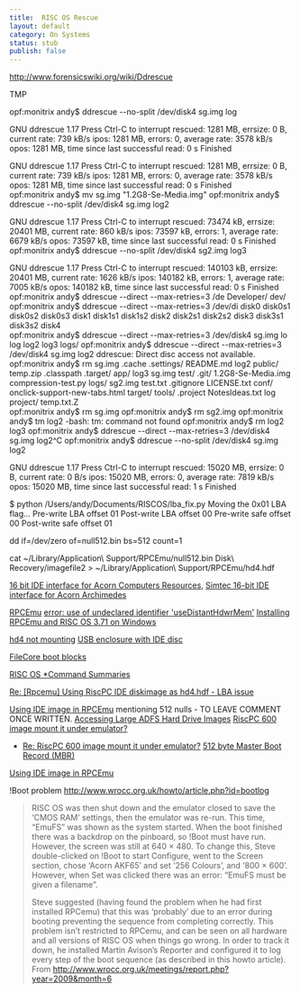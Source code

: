 ```yaml
---
title:  RISC OS Rescue
layout: default
category: On Systems
status: stub
publish: false
---
```



http://www.forensicswiki.org/wiki/Ddrescue

TMP

opf:monitrix andy$ ddrescue --no-split /dev/disk4 sg.img log


GNU ddrescue 1.17
Press Ctrl-C to interrupt
rescued:     1281 MB,  errsize:       0 B,  current rate:     739 kB/s
   ipos:     1281 MB,   errors:       0,    average rate:    3578 kB/s
   opos:     1281 MB,    time since last successful read:       0 s
Finished                   



GNU ddrescue 1.17
Press Ctrl-C to interrupt
rescued:     1281 MB,  errsize:       0 B,  current rate:     739 kB/s
   ipos:     1281 MB,   errors:       0,    average rate:    3578 kB/s
   opos:     1281 MB,    time since last successful read:       0 s
Finished                   
opf:monitrix andy$ mv sg.img "1.2G8-Se-Media.img"
opf:monitrix andy$ ddrescue --no-split /dev/disk4 sg.img log2


GNU ddrescue 1.17
Press Ctrl-C to interrupt
rescued:    73474 kB,  errsize:  20401 MB,  current rate:     860 kB/s
   ipos:    73597 kB,   errors:       1,    average rate:    6679 kB/s
   opos:    73597 kB,    time since last successful read:       0 s
Finished                   
opf:monitrix andy$ ddrescue --no-split /dev/disk4 sg2.img log3


GNU ddrescue 1.17
Press Ctrl-C to interrupt
rescued:   140103 kB,  errsize:  20401 MB,  current rate:    1626 kB/s
   ipos:   140182 kB,   errors:       1,    average rate:    7005 kB/s
   opos:   140182 kB,    time since last successful read:       0 s
Finished                   
opf:monitrix andy$ ddrescue --direct --max-retries=3 /de
Developer/ dev/       
opf:monitrix andy$ ddrescue --direct --max-retries=3 /dev/di
disk0    disk0s1  disk0s2  disk0s3  disk1    disk1s1  disk1s2  disk2    disk2s1  disk2s2  disk3    disk3s1  disk3s2  disk4    
opf:monitrix andy$ ddrescue --direct --max-retries=3 /dev/disk4 sg.img lo
log   log2  log3  logs/ 
opf:monitrix andy$ ddrescue --direct --max-retries=3 /dev/disk4 sg.img log2
ddrescue: Direct disc access not available.
opf:monitrix andy$ rm sg.img 
.cache                         .settings/                     README.md                      log2                           public/                        temp.zip
.classpath                     .target/                       app/                           log3                           sg.img                         test/
.git/                          1.2G8-Se-Media.img             compression-test.py            logs/                          sg2.img                        test.txt
.gitignore                     LICENSE.txt                    conf/                          onclick-support-new-tabs.html  target/                        tools/
.project                       NotesIdeas.txt                 log                            project/                       temp.txt.Z                     
opf:monitrix andy$ rm sg.img 
opf:monitrix andy$ rm sg2.img 
opf:monitrix andy$ tm log2
-bash: tm: command not found
opf:monitrix andy$ rm log2 log3
opf:monitrix andy$ ddrescue --direct --max-retries=3 /dev/disk4 sg.img log2^C
opf:monitrix andy$ ddrescue --no-split /dev/disk4 sg.img log2


GNU ddrescue 1.17
Press Ctrl-C to interrupt
rescued:    15020 MB,  errsize:       0 B,  current rate:        0 B/s
   ipos:    15020 MB,   errors:       0,    average rate:    7819 kB/s
   opos:    15020 MB,    time since last successful read:       1 s
Finished                   


$ python /Users/andy/Documents/RISCOS/lba_fix.py
Moving the 0x01 LBA flag...
Pre-write LBA offset 01
Post-write LBA offset 00
Pre-write safe offset 00
Post-write safe offset 01



dd if=/dev/zero of=null512.bin bs=512 count=1

 cat ~/Library/Application\ Support/RPCEmu/null512.bin Disk\ Recovery/imagefile2 > ~/Library/Application\ Support/RPCEmu/hd4.hdf

[16 bit IDE interface for Acorn Computers Resources][1], [Simtec 16-bit IDE interface for Acorn Archimedes][4]

[RPCEmu][8]
[error: use of undeclared identifier 'useDistantHdwrMem'][2]
[Installing RPCEmu and RISC OS 3.71 on Windows][9]

[hd4 not mounting][3]
[USB enclosure with IDE disc][5]

[FileCore boot blocks][6]

[RISC OS *Command Summaries][10]

[Re: [Rpcemu] Using RiscPC IDE diskimage as hd4.hdf - LBA issue][11]

[Using IDE image in RPCEmu][13] mentioning 512 nulls - TO LEAVE COMMENT ONCE WRITTEN.
[Accessing Large ADFS Hard Drive Images][14]
[RiscPC 600 image mount it under emulator?][15]
- [Re: RiscPC 600 image mount it under emulator?][16]
[512 byte Master Boot Record (MBR)][17]

[Using IDE image in RPCEmu](https://www.riscosopen.org/forum/forums/10/topics/2032)

!Boot problem http://www.wrocc.org.uk/howto/article.php?id=bootlog

> RISC OS was then shut down and the emulator closed to save the ‘CMOS RAM’ settings, then the emulator was re-run. This time, “EmuFS” was shown as the system started. When the boot finished there was a backdrop on the pinboard, so !Boot must have run. However, the screen was still at 640 × 480. To change this, Steve double-clicked on !Boot to start Configure, went to the Screen section, chose ‘Acorn AKF65’ and set ‘256 Colours’, and ‘800 × 600’. However, when Set was clicked there was an error: “EmuFS must be given a filename”.
>
>Steve suggested (having found the problem when he had first installed RPCemu) that this was ‘probably’ due to an error during booting preventing the sequence from completing correctly. This problem isn’t restricted to RPCemu, and can be seen on all hardware and all versions of RISC OS when things go wrong. In order to track it down, he installed Martin Avison’s Reporter and configured it to log every step of the boot sequence (as described in this howto article).
From http://www.wrocc.org.uk/meetings/report.php?year=2009&month=6

[1]: http://www.simtec.co.uk/products/AUIDE16/resources.html
[2]: https://www.allegro.cc/forums/thread/608825
[3]: https://www.riscosopen.org/forum/forums/10/topics/1029
[4]: http://www.retro-kit.co.uk/page.cfm/content/Simtec-16bit-IDE-interface/
[5]: https://www.riscosopen.org/forum/forums/11/topics/1965
[6]: http://www.riscos.com/support/developers/prm/filecore.html#44373
[7]: http://www.armclub.org.uk/products/discknight/
[8]: http://www.marutan.net/rpcemuspoon/
[9]: http://www.4corn.co.uk/articles/rpcemu371win/
[10]: http://www.riscos.com/support/users/starcomms/index.htm
[11]: http://www.mail-archive.com/rpcemu@riscos.info/msg00735.html
[12]: http://www.mail-archive.com/rpcemu@riscos.info/msg00736.html
[13]: https://www.riscosopen.org/forum/forums/10/topics/2032
[14]: https://groups.google.com/d/topic/comp.sys.acorn.misc/Od6u0h6Wymc/discussion
[15]: https://groups.google.com/d/topic/comp.sys.acorn.hardware/HqddzRhEtKM/discussion
[16]: https://groups.google.com/d/msg/comp.sys.acorn.hardware/HqddzRhEtKM/5L3zGXmy2qEJ
[17]: https://groups.google.com/d/msg/alt.os.linux/s2eQ4T85k1s/HVRcMg-W6woJ


